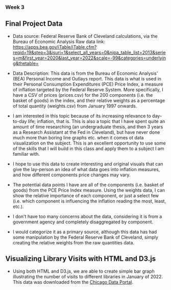 ### Week 3

## Final Project Data

* Data source: Federal Reserve Bank of Cleveland calculations, via the Bureau of Economic Analysis
Raw data link: https://apps.bea.gov/iTable/iTable.cfm?reqid=19&step=3&isuri=1&select_all_years=0&nipa_table_list=2013&series=m&first_year=2020&last_year=2022&scale=-99&categories=underlying&thetable=


* Data Description: This data is from the Bureau of Economic Analysis' (BEA) Personal Income and Outlays report. 
This data is what is used in their Personal Consumption Expenditures (PCE) Price Index, a measure of inflation targeted
by the Federal Reserve System. More specifically, I have a CSV of prices (prices.csv) for the 200 components (i.e. the basket of goods)
in the index, and their relative weights as a percentage of total quantity (weights.csv) from January 1997 onwards.

* I am interested in this topic because of its increasing relevance to day-to-day life; inflation, that is.
This is also a topic that I have spent quite an amount of time researching (an undergraduate thesis, and then
3 years as a Research Assistant at the Fed in Cleveland), but have never done much more than boring line 
graphs etc. when it comes ot data visualization on the subject. This is an excellent opportunity to use some of the
skills that I will build in this class and apply them to a subject I am familiar with.

* I hope to use this data to create interesting and original visuals that can give the lay-person an idea of what
data goes into inflation measures, and how different components price changes may vary. 

* The potential data points I have are all of the components (i.e. basket of goods) from the PCE Price Index measure.
Using the weights data, I can show the relative importance of each component, or just a select few (i.e. which component
is influencing the inflation reading the most, least, etc.).

* I don't have too many concerns about the data, considering it is from a government agency and completely disaggregated 
by component.

* I would categorize it as a primary source, although this data has had some manipulation by the Federal
Reserve Bank of Cleveland, simply creating the relative weights from the raw quantities data.

## Visualizing Library Visits with HTML and D3.js
* Using both HTML and D3.js, we are able to create simple bar graph illustrating the number of visits to different libraries in January of 2022. This data was downloaded from the [Chicago Data Portal](https://data.cityofchicago.org/Education/Libraries-2022-Visitors-by-Location/ykhx-yxn9).
